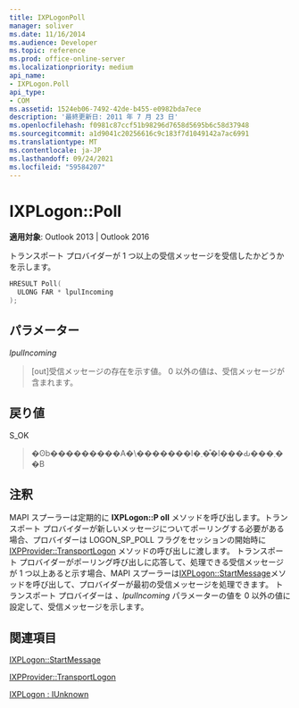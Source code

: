 ```yaml
---
title: IXPLogonPoll
manager: soliver
ms.date: 11/16/2014
ms.audience: Developer
ms.topic: reference
ms.prod: office-online-server
ms.localizationpriority: medium
api_name:
- IXPLogon.Poll
api_type:
- COM
ms.assetid: 1524eb06-7492-42de-b455-e0982bda7ece
description: '最終更新日: 2011 年 7 月 23 日'
ms.openlocfilehash: f0981c87ccf51b98296d7658d5695b6c58d37948
ms.sourcegitcommit: a1d9041c20256616c9c183f7d1049142a7ac6991
ms.translationtype: MT
ms.contentlocale: ja-JP
ms.lasthandoff: 09/24/2021
ms.locfileid: "59584207"
---
```

# <a name="ixplogonpoll"></a>IXPLogon::Poll

  
  
**適用対象**: Outlook 2013 | Outlook 2016 
  
トランスポート プロバイダーが 1 つ以上の受信メッセージを受信したかどうかを示します。
  
```cpp
HRESULT Poll(
  ULONG FAR * lpulIncoming
);
```

## <a name="parameters"></a>パラメーター

 _lpulIncoming_
  
> [out]受信メッセージの存在を示す値。 0 以外の値は、受信メッセージが含まれます。
    
## <a name="return-value"></a>戻り値

S_OK 
  
> �ʘb���������A�\�������l�܂��͒l���Ԃ���܂��B
    
## <a name="remarks"></a>注釈

MAPI スプーラーは定期的に **IXPLogon::P oll** メソッドを呼び出します。トランスポート プロバイダーが新しいメッセージについてポーリングする必要がある場合、プロバイダーは LOGON_SP_POLL フラグをセッションの開始時に [IXPProvider::TransportLogon](ixpprovider-transportlogon.md) メソッドの呼び出しに渡します。 トランスポート プロバイダーがポーリング呼び出しに応答して、処理できる受信メッセージが 1 つ以上あると示す場合、MAPI スプーラーは[IXPLogon::StartMessage](ixplogon-startmessage.md)メソッドを呼び出して、プロバイダーが最初の受信メッセージを処理できます。 トランスポート プロバイダーは  _、lpulIncoming_ パラメーターの値を 0 以外の値に設定して、受信メッセージを示します。 
  
## <a name="see-also"></a>関連項目



[IXPLogon::StartMessage](ixplogon-startmessage.md)
  
[IXPProvider::TransportLogon](ixpprovider-transportlogon.md)
  
[IXPLogon : IUnknown](ixplogoniunknown.md)

